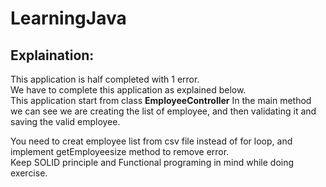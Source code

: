 # LearningJava
<h2>Explaination:</h2> This application is half completed with 1 error.
            <br>We have to complete this application as explained below.
<br> This application start from class <b>EmployeeController</b>
In the main method we can see we are creating the list of employee, and then validating it and saving the valid employee.
<br>

You need to creat employee list from csv file instead of for loop, and implement getEmployeesize method to remove error.
<br>
Keep SOLID principle and Functional programing in mind while doing exercise.
